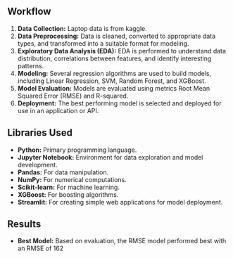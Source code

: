 ## Workflow
1. **Data Collection:** Laptop data is from kaggle.
2. **Data Preprocessing:** Data is cleaned, converted to appropriate data types, and transformed into a suitable format for modeling.
3. **Exploratory Data Analysis (EDA):** EDA is performed to understand data distribution, correlations between features, and identify interesting patterns.
4. **Modeling:** Several regression algorithms are used to build models, including Linear Regression, SVM, Random Forest, and XGBoost.
5. **Model Evaluation:** Models are evaluated using metrics Root Mean Squared Error (RMSE) and R-squared.
6. **Deployment:** The best performing model is selected and deployed for use in an application or API.

## Libraries Used
* **Python:** Primary programming language.
* **Jupyter Notebook:** Environment for data exploration and model development.
* **Pandas:** For data manipulation.
* **NumPy:** For numerical computations.
* **Scikit-learn:** For machine learning.
* **XGBoost:** For boosting algorithms.
* **Streamlit:** For creating simple web applications for model deployment.

## Results
* **Best Model:** Based on evaluation, the RMSE model performed best with an RMSE of 162
